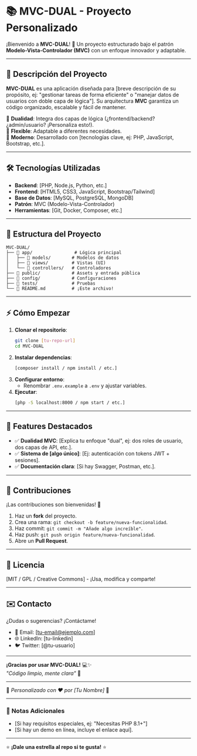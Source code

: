 # 📚 MVC-DUAL - Proyecto Personalizado  

¡Bienvenido a **MVC-DUAL**! 🎉 Un proyecto estructurado bajo el patrón **Modelo-Vista-Controlador (MVC)** con un enfoque innovador y adaptable.  

---

## 🚀 **Descripción del Proyecto**  
**MVC-DUAL** es una aplicación diseñada para [breve descripción de su propósito, ej: "gestionar tareas de forma eficiente" o "manejar datos de usuarios con doble capa de lógica"]. Su arquitectura **MVC** garantiza un código organizado, escalable y fácil de mantener.  

🔹 **Dualidad**: Integra dos capas de lógica (¿frontend/backend? ¿admin/usuario? ¡Personaliza esto!).  
🔹 **Flexible**: Adaptable a diferentes necesidades.  
🔹 **Moderno**: Desarrollado con [tecnologías clave, ej: PHP, JavaScript, Bootstrap, etc.].  

---

## 🛠️ **Tecnologías Utilizadas**  
- **Backend**: [PHP, Node.js, Python, etc.]  
- **Frontend**: [HTML5, CSS3, JavaScript, Bootstrap/Tailwind]  
- **Base de Datos**: [MySQL, PostgreSQL, MongoDB]  
- **Patrón**: MVC (Modelo-Vista-Controlador)  
- **Herramientas**: [Git, Docker, Composer, etc.]  

---

## 📂 **Estructura del Proyecto**  
```  
MVC-DUAL/  
├── 📁 app/                # Lógica principal  
│   ├── 📁 models/        # Modelos de datos  
│   ├── 📁 views/         # Vistas (UI)  
│   └── 📁 controllers/   # Controladores  
├── 📁 public/            # Assets y entrada pública  
├── 📁 config/            # Configuraciones  
├── 📁 tests/             # Pruebas  
└── 📄 README.md          # ¡Este archivo!  
```  

---

## ⚡ **Cómo Empezar**  
1. **Clonar el repositorio**:  
   ```bash  
   git clone [tu-repo-url]  
   cd MVC-DUAL  
   ```  
2. **Instalar dependencias**:  
   ```bash  
   [composer install / npm install / etc.]  
   ```  
3. **Configurar entorno**:  
   - Renombrar `.env.example` a `.env` y ajustar variables.  
4. **Ejecutar**:  
   ```bash  
   [php -S localhost:8000 / npm start / etc.]  
   ```  

---

## 🌟 **Features Destacados**  
- ✅ **Dualidad MVC**: [Explica tu enfoque "dual", ej: dos roles de usuario, dos capas de API, etc.].  
- ✅ **Sistema de [algo único]**: [Ej: autenticación con tokens JWT + sesiones].  
- ✅ **Documentación clara**: [Si hay Swagger, Postman, etc.].  

---

## 🤝 **Contribuciones**  
¡Las contribuciones son bienvenidas! 🎊  
1. Haz un **fork** del proyecto.  
2. Crea una rama: `git checkout -b feature/nueva-funcionalidad`.  
3. Haz commit: `git commit -m "Añade algo increíble"`.  
4. Haz push: `git push origin feature/nueva-funcionalidad`.  
5. Abre un **Pull Request**.  

---

## 📜 **Licencia**  
[MIT / GPL / Creative Commons] - ¡Usa, modifica y comparte!  

---

## ✉️ **Contacto**  
¿Dudas o sugerencias? ¡Contáctame!  
- 📧 Email: [tu-email@ejemplo.com]  
- 🌐 LinkedIn: [tu-linkedin]  
- 🐦 Twitter: [@tu-usuario]  

--- 

**¡Gracias por usar MVC-DUAL!** 💻✨  
*"Código limpio, mente clara"* 🚀  

--- 
🔹 *Personalizado con ❤️ por [Tu Nombre]* 🔹  

--- 

### 📌 **Notas Adicionales**  
- [Si hay requisitos especiales, ej: "Necesitas PHP 8.1+"]  
- [Si hay un demo en línea, incluye el enlace aquí].  

--- 

⭐ **¡Dale una estrella al repo si te gusta!** ⭐